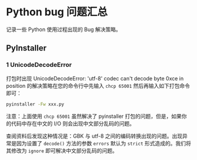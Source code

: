 # Python bug 问题汇总

记录一些 Python 使用过程出现的 Bug 解决策略。

## PyInstaller

### 1 UnicodeDecodeError

打包时出现 UnicodeDecodeError: 'utf-8' codec can't decode byte 0xce in position 的解决策略在您的命令行中先输入 `chcp 65001` 然后再输入如下打包命令即可：

```sh
pyinstaller -Fw xxx.py
```

注意：上面使用 `chcp 65001` 虽然解决了 pyinstaller 打包的问题，但是，如果你的代码中存在中文的 I/O 则会出现中文部分乱码的问题。

查阅资料后发现这种情况是：GBK 与 utf-8 之间的编码转换出现的问题。出现异常是因为设置了 `decode()` 方法的参数 `errors` 默认为 `strict` 形式造成的。我们将其修改为 `ignore` 即可解决中文部分乱码的问题。
